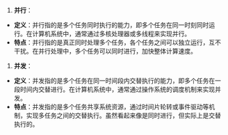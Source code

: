 1. **并行**：

- **定义**：并行指的是多个任务同时执行的能力，即多个任务在同一时刻同时运行。在计算机系统中，通常通过多核处理器或多线程来实现并行。
- **特点**：并行指的是真正同时处理多个任务，各个任务之间可以独立运行，互不干扰。在并行处理中，多个任务可以同时进行，加快整体计算速度。

1. **并发**：

- **定义**：并发指的是多个任务在同一时间段内交替执行的能力，即多个任务在一段时间内交替进行。在计算机系统中，通常通过操作系统的调度机制来实现并发。
- **特点**：并发指的是多个任务共享系统资源，通过时间片轮转或事件驱动等机制，实现多任务之间的交替执行。虽然看起来像是同时进行，但实际上是交替执行的。